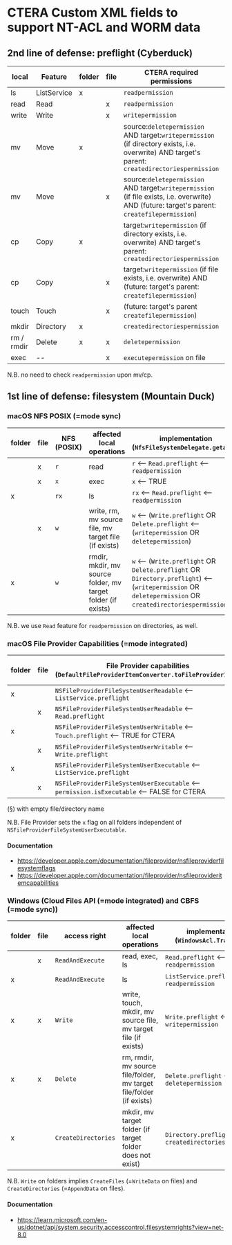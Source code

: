 # CTERA Custom XML fields to support NT-ACL and WORM data

## 2nd line of defense: preflight (Cyberduck)

| local      | Feature     | folder | file | CTERA required permissions                                                                                                                      | preflight |
|------------|-------------|--------|------|-------------------------------------------------------------------------------------------------------------------------------------------------|-----------|
| ls         | ListService | x      |      | `readpermission`                                                                                                                                | x         |
| read       | Read        |        | x    | `readpermission`                                                                                                                                | x         |                      
| write      | Write       |        | x    | `writepermission`                                                                                                                               | x         |
| mv         | Move        | x      |      | source:`deletepermission` AND target:`writepermission` (if directory exists, i.e. overwrite) AND target's parent: `createdirectoriespermission` | x         |
| mv         | Move        |        | x    | source:`deletepermission` AND target:`writepermission` (if file exists, i.e. overwrite) AND (future: target's parent: `createfilepermission`)   | x         |
| cp         | Copy        | x      |      | target:`writepermission` (if directory exists, i.e. overwrite) AND target's parent: `createdirectoriespermission`                               | x         |
| cp         | Copy        |        | x    | target:`writepermission` (if file exists, i.e. overwrite) AND (future: target's parent: `createfilepermission`)                                 | x         |
| touch      | Touch       |        | x    | (future: target's parent `createfilepermission`)                                                                                                | x         |
| mkdir      | Directory   | x      |      | `createdirectoriespermission`                                                                                                                   | x         |
| rm / rmdir | Delete      | x      | x    | `deletepermission`                                                                                                                              | x         |
| exec       | --          |        | x    | `executepermission` on file                                                                                                                     | --        |

N.B. no need to check `readpermission` upon mv/cp.

## 1st line of defense: filesystem (Mountain Duck)

### macOS NFS POSIX (=mode sync)

| folder | file | NFS (POSIX) | affected local operations                                    | implementation (`NfsFileSystemDelegate.getattr`)                                                                                                           |
|--------|------|-------------|--------------------------------------------------------------|------------------------------------------------------------------------------------------------------------------------------------------------------------|
|        | x    | `r`         | read                                                         | `r` <-- `Read.preflight` <-- `readpermission`                                                                                                              |
|        | x    | `x`         | exec                                                         | `x` <-- TRUE                                                                                                                                               |
| x      |      | `rx`        | ls                                                           | `rx` <-- `Read.preflight` <-- `readpermission`                                                                                                             |                      
|        | x    | `w`         | write, rm, mv source file, mv target file (if exists)        | `w` <--  (`Write.preflight` OR `Delete.preflight`  <-- (`writepermission` OR `deletepermission`)                                                           |
| x      |      | `w`         | rmdir, mkdir, mv source folder, mv target folder (if exists) | `w` <--  (`Write.preflight` OR `Delete.preflight` OR `Directory.preflight`) <-- (`writepermission` OR `deletepermission` OR `createdirectoriespermission`) |

N.B. we use `Read` feature for `readpermission` on directories, as well.

### macOS File Provider Capabilities (=mode integrated)

| folder | file | File Provider capabilities (`DefaultFileProviderItemConverter.toFileProviderItem`)         | affected local operations |
|--------|------|--------------------------------------------------------------------------------------------|---------------------------|
| x      |      | `NSFileProviderFileSystemUserReadable` <-- `ListService.preflight`                         | ls                        |
|        | x    | `NSFileProviderFileSystemUserReadable` <-- `Read.preflight`                                | read                      |
| x      |      | `NSFileProviderFileSystemUserWritable` <-- `Touch.preflight` <-- TRUE for CTERA            | mv, touch, mkdir          |
|        | x    | `NSFileProviderFileSystemUserWritable` <-- `Write.preflight`                               | write, mv                 |
| x      |      | `NSFileProviderFileSystemUserExecutable` <-- `ListService.preflight`                       | ls                        |
|        | x    | `NSFileProviderFileSystemUserExecutable` <-- `permission.isExecutable` <-- FALSE for CTERA | exec                      |

(§) with empty file/directory name

N.B. File Provider sets the `x` flag on all folders independent of `NSFileProviderFileSystemUserExecutable`.

#### Documentation

* https://developer.apple.com/documentation/fileprovider/nsfileproviderfilesystemflags
* https://developer.apple.com/documentation/fileprovider/nsfileprovideritemcapabilities

### Windows (Cloud Files API (=mode integrated) and CBFS (=mode sync))

| folder | file | access right        | affected local operations                                           | implementation (`WindowsAcl.Translate`)                 |
|--------|------|---------------------|---------------------------------------------------------------------|---------------------------------------------------------|
|        | x    | `ReadAndExecute`    | read, exec, ls                                                      | `Read.preflight` <-- `readpermission`                   |                      
| x      |      | `ReadAndExecute`    | ls                                                                  | `ListService.preflight` <-- `readpermission`            |                      
| x      | x    | `Write`             | write, touch, mkdir, mv source file, mv target file (if exists)     | `Write.preflight` <-- `writepermission`                 |
| x      | x    | `Delete`            | rm, rmdir, mv source file/folder, mv target file/folder (if exists) | `Delete.preflight` <-- `deletepermission`               |
| x      |      | `CreateDirectories` | mkdir, mv target folder (if target folder does not exist)           | `Directory.preflight` <-- `createdirectoriespermission` |

N.B. `Write` on folders implies `CreateFiles` (=`WriteData` on files) and `CreateDirectories` (=`AppendData` on files).

#### Documentation

* https://learn.microsoft.com/en-us/dotnet/api/system.security.accesscontrol.filesystemrights?view=net-8.0
  